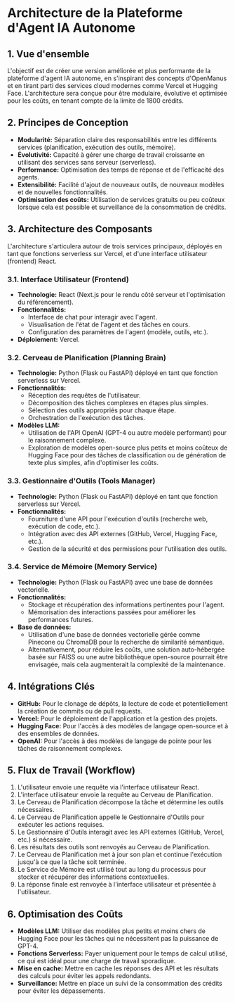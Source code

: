 # Architecture de la Plateforme d'Agent IA Autonome

## 1. Vue d'ensemble

L'objectif est de créer une version améliorée et plus performante de la plateforme d'agent IA autonome, en s'inspirant des concepts d'OpenManus et en tirant parti des services cloud modernes comme Vercel et Hugging Face. L'architecture sera conçue pour être modulaire, évolutive et optimisée pour les coûts, en tenant compte de la limite de 1800 crédits.

## 2. Principes de Conception

- **Modularité:** Séparation claire des responsabilités entre les différents services (planification, exécution des outils, mémoire).
- **Évolutivité:** Capacité à gérer une charge de travail croissante en utilisant des services sans serveur (serverless).
- **Performance:** Optimisation des temps de réponse et de l'efficacité des agents.
- **Extensibilité:** Facilité d'ajout de nouveaux outils, de nouveaux modèles et de nouvelles fonctionnalités.
- **Optimisation des coûts:** Utilisation de services gratuits ou peu coûteux lorsque cela est possible et surveillance de la consommation de crédits.

## 3. Architecture des Composants

L'architecture s'articulera autour de trois services principaux, déployés en tant que fonctions serverless sur Vercel, et d'une interface utilisateur (frontend) React.

### 3.1. Interface Utilisateur (Frontend)

- **Technologie:** React (Next.js pour le rendu côté serveur et l'optimisation du référencement).
- **Fonctionnalités:**
    - Interface de chat pour interagir avec l'agent.
    - Visualisation de l'état de l'agent et des tâches en cours.
    - Configuration des paramètres de l'agent (modèle, outils, etc.).
- **Déploiement:** Vercel.

### 3.2. Cerveau de Planification (Planning Brain)

- **Technologie:** Python (Flask ou FastAPI) déployé en tant que fonction serverless sur Vercel.
- **Fonctionnalités:**
    - Réception des requêtes de l'utilisateur.
    - Décomposition des tâches complexes en étapes plus simples.
    - Sélection des outils appropriés pour chaque étape.
    - Orchestration de l'exécution des tâches.
- **Modèles LLM:**
    - Utilisation de l'API OpenAI (GPT-4 ou autre modèle performant) pour le raisonnement complexe.
    - Exploration de modèles open-source plus petits et moins coûteux de Hugging Face pour des tâches de classification ou de génération de texte plus simples, afin d'optimiser les coûts.

### 3.3. Gestionnaire d'Outils (Tools Manager)

- **Technologie:** Python (Flask ou FastAPI) déployé en tant que fonction serverless sur Vercel.
- **Fonctionnalités:**
    - Fourniture d'une API pour l'exécution d'outils (recherche web, exécution de code, etc.).
    - Intégration avec des API externes (GitHub, Vercel, Hugging Face, etc.).
    - Gestion de la sécurité et des permissions pour l'utilisation des outils.

### 3.4. Service de Mémoire (Memory Service)

- **Technologie:** Python (Flask ou FastAPI) avec une base de données vectorielle.
- **Fonctionnalités:**
    - Stockage et récupération des informations pertinentes pour l'agent.
    - Mémorisation des interactions passées pour améliorer les performances futures.
- **Base de données:**
    - Utilisation d'une base de données vectorielle gérée comme Pinecone ou ChromaDB pour la recherche de similarité sémantique.
    - Alternativement, pour réduire les coûts, une solution auto-hébergée basée sur FAISS ou une autre bibliothèque open-source pourrait être envisagée, mais cela augmenterait la complexité de la maintenance.

## 4. Intégrations Clés

- **GitHub:** Pour le clonage de dépôts, la lecture de code et potentiellement la création de commits ou de pull requests.
- **Vercel:** Pour le déploiement de l'application et la gestion des projets.
- **Hugging Face:** Pour l'accès à des modèles de langage open-source et à des ensembles de données.
- **OpenAI:** Pour l'accès à des modèles de langage de pointe pour les tâches de raisonnement complexes.

## 5. Flux de Travail (Workflow)

1. L'utilisateur envoie une requête via l'interface utilisateur React.
2. L'interface utilisateur envoie la requête au Cerveau de Planification.
3. Le Cerveau de Planification décompose la tâche et détermine les outils nécessaires.
4. Le Cerveau de Planification appelle le Gestionnaire d'Outils pour exécuter les actions requises.
5. Le Gestionnaire d'Outils interagit avec les API externes (GitHub, Vercel, etc.) si nécessaire.
6. Les résultats des outils sont renvoyés au Cerveau de Planification.
7. Le Cerveau de Planification met à jour son plan et continue l'exécution jusqu'à ce que la tâche soit terminée.
8. Le Service de Mémoire est utilisé tout au long du processus pour stocker et récupérer des informations contextuelles.
9. La réponse finale est renvoyée à l'interface utilisateur et présentée à l'utilisateur.

## 6. Optimisation des Coûts

- **Modèles LLM:** Utiliser des modèles plus petits et moins chers de Hugging Face pour les tâches qui ne nécessitent pas la puissance de GPT-4.
- **Fonctions Serverless:** Payer uniquement pour le temps de calcul utilisé, ce qui est idéal pour une charge de travail sporadique.
- **Mise en cache:** Mettre en cache les réponses des API et les résultats des calculs pour éviter les appels redondants.
- **Surveillance:** Mettre en place un suivi de la consommation des crédits pour éviter les dépassements.

